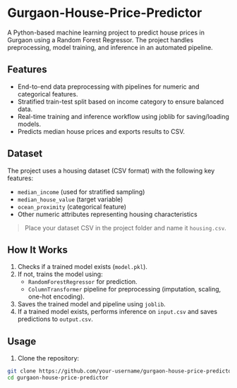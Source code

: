 # Gurgaon-House-Price-Predictor

A Python-based machine learning project to predict house prices in Gurgaon using a Random Forest Regressor. The project handles preprocessing, model training, and inference in an automated pipeline.

## Features
- End-to-end data preprocessing with pipelines for numeric and categorical features.
- Stratified train-test split based on income category to ensure balanced data.
- Real-time training and inference workflow using joblib for saving/loading models.
- Predicts median house prices and exports results to CSV.

## Dataset
The project uses a housing dataset (CSV format) with the following key features:
- `median_income` (used for stratified sampling)
- `median_house_value` (target variable)
- `ocean_proximity` (categorical feature)
- Other numeric attributes representing housing characteristics

> Place your dataset CSV in the project folder and name it `housing.csv`.

## How It Works
1. Checks if a trained model exists (`model.pkl`).  
2. If not, trains the model using:
   - `RandomForestRegressor` for prediction.
   - `ColumnTransformer` pipeline for preprocessing (imputation, scaling, one-hot encoding).  
3. Saves the trained model and pipeline using `joblib`.  
4. If a trained model exists, performs inference on `input.csv` and saves predictions to `output.csv`.

## Usage
1. Clone the repository:
```bash
git clone https://github.com/your-username/gurgaon-house-price-predictor.git
cd gurgaon-house-price-predictor
